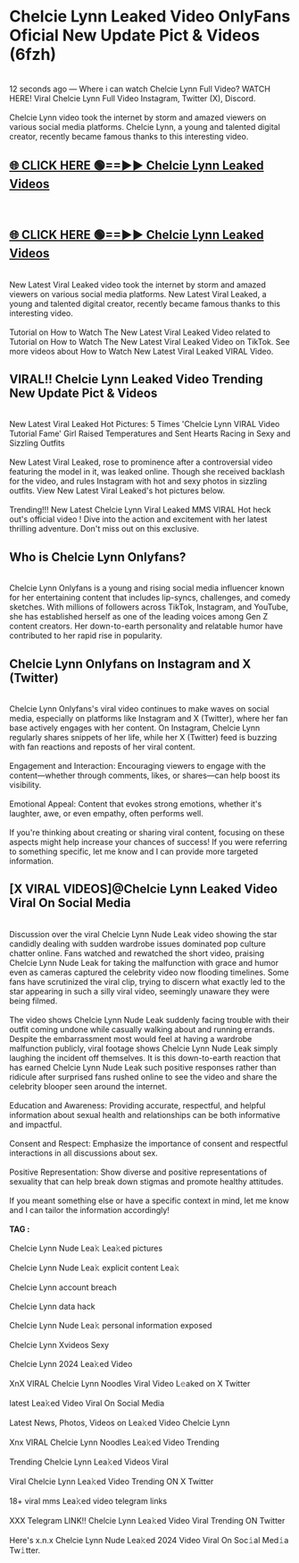 # Chelcie Lynn Leaked Video OnlyFans Oficial New Update Pict & Videos (6fzh)
<br>
12 seconds ago — Where i can watch Chelcie Lynn Full Video? WATCH HERE! Viral Chelcie Lynn Full Video Instagram, Twitter (X), Discord.
<br><br>
Chelcie Lynn video took the internet by storm and amazed viewers on various social media platforms. Chelcie Lynn, a young and talented digital creator, recently became famous thanks to this interesting video.
<br>
<h2><a href="https://play.trustnlinepharmacy.us?title=Chelcie_Lynn">🌐 CLICK HERE 🟢==►► Chelcie Lynn Leaked Videos</a></h2>
<br>
<h2><a href="https://play.trustnlinepharmacy.us?title=Chelcie_Lynn">🌐 CLICK HERE 🟢==►► Chelcie Lynn Leaked Videos</a></h2>
<br>
New Latest Viral Leaked video took the internet by storm and amazed viewers on various social media platforms. New Latest Viral Leaked, a young and talented digital creator, recently became famous thanks to this interesting video.
<br><br>
Tutorial on How to Watch The New Latest Viral Leaked Video related to Tutorial on How to Watch The New Latest Viral Leaked Video on TikTok. See more videos about How to Watch New Latest Viral Leaked VIRAL Video.
<br>
<h2>VIRAL!! Chelcie Lynn Leaked Video Trending New Update Pict & Videos</h2>
<br>
New Latest Viral Leaked Hot Pictures: 5 Times 'Chelcie Lynn VIRAL Video Tutorial Fame' Girl Raised Temperatures and Sent Hearts Racing in Sexy and Sizzling Outfits
<br><br>
New Latest Viral Leaked, rose to prominence after a controversial video featuring the model in it, was leaked online. Though she received backlash for the video, and rules Instagram with hot and sexy photos in sizzling outfits. View New Latest Viral Leaked's hot pictures below.
<br><br>
Trending!!! New Latest Chelcie Lynn Viral Leaked MMS VIRAL Hot heck out's official video ! Dive into the action and excitement with her latest thrilling adventure. Don't miss out on this exclusive.
<br>
<h2>Who is Chelcie Lynn Onlyfans?</h2>
<br>
Chelcie Lynn Onlyfans is a young and rising social media influencer known for her entertaining content that includes lip-syncs, challenges, and comedy sketches. With millions of followers across TikTok, Instagram, and YouTube, she has established herself as one of the leading voices among Gen Z content creators. Her down-to-earth personality and relatable humor have contributed to her rapid rise in popularity.
<br>
<h2>Chelcie Lynn Onlyfans on Instagram and X (Twitter)</h2>
<br>
Chelcie Lynn Onlyfans's viral video continues to make waves on social media, especially on platforms like Instagram and X (Twitter), where her fan base actively engages with her content. On Instagram, Chelcie Lynn regularly shares snippets of her life, while her X (Twitter) feed is buzzing with fan reactions and reposts of her viral content.
<br><br>
Engagement and Interaction: Encouraging viewers to engage with the content—whether through comments, likes, or shares—can help boost its visibility.
<br><br>
Emotional Appeal: Content that evokes strong emotions, whether it's laughter, awe, or even empathy, often performs well.
<br><br>
If you're thinking about creating or sharing viral content, focusing on these aspects might help increase your chances of success! If you were referring to something specific, let me know and I can provide more targeted information.
<br>
<h2>[X VIRAL VIDEOS]@Chelcie Lynn Leaked Video Viral On Social Media</h2>
<br>
Discussion over the viral Chelcie Lynn Nude Leak video showing the star candidly dealing with sudden wardrobe issues dominated pop culture chatter online. Fans watched and rewatched the short video, praising Chelcie Lynn Nude Leak for taking the malfunction with grace and humor even as cameras captured the celebrity video now flooding timelines. Some fans have scrutinized the viral clip, trying to discern what exactly led to the star appearing in such a silly viral video, seemingly unaware they were being filmed.
<br><br>
The video shows Chelcie Lynn Nude Leak suddenly facing trouble with their outfit coming undone while casually walking about and running errands. Despite the embarrassment most would feel at having a wardrobe malfunction publicly, viral footage shows Chelcie Lynn Nude Leak simply laughing the incident off themselves. It is this down-to-earth reaction that has earned Chelcie Lynn Nude Leak such positive responses rather than ridicule after surprised fans rushed online to see the video and share the celebrity blooper seen around the internet.
<br><br>
Education and Awareness: Providing accurate, respectful, and helpful information about sexual health and relationships can be both informative and impactful.
<br><br>
Consent and Respect: Emphasize the importance of consent and respectful interactions in all discussions about sex.
<br><br>
Positive Representation: Show diverse and positive representations of sexuality that can help break down stigmas and promote healthy attitudes.
<br><br>
If you meant something else or have a specific context in mind, let me know and I can tailor the information accordingly!
<br><br>
<strong>TAG :</strong>
<br><br>
Chelcie Lynn Nude Lea𝚔 Lea𝚔ed pictures
<br><br>
Chelcie Lynn Nude Lea𝚔 explicit content Lea𝚔
<br><br>
Chelcie Lynn account breach
<br><br>
Chelcie Lynn data hack
<br><br>
Chelcie Lynn Nude Lea𝚔 personal information exposed
<br><br>
Chelcie Lynn Xvideos Sexy
<br><br>
Chelcie Lynn 2024 Lea𝚔ed Video
<br><br>
XnX VIRAL Chelcie Lynn Noodles Viral Video L𝚎aked on X Twitter
<br><br>
latest Lea𝚔ed Video Viral On Social Media
<br><br>
Latest News, Photos, Videos on Lea𝚔ed Video Chelcie Lynn
<br><br>
Xnx VIRAL Chelcie Lynn Noodles Lea𝚔ed Video Trending
<br><br>
Trending Chelcie Lynn Lea𝚔ed Videos Viral
<br><br>
Viral Chelcie Lynn Lea𝚔ed Video Trending ON X Twitter
<br><br>
18+ viral mms Lea𝚔ed video telegram links
<br><br>
XXX Telegram LINK!! Chelcie Lynn Lea𝚔ed Video Viral Trending ON Twitter
<br><br>
Here's x.n.x Chelcie Lynn Nude Lea𝚔ed 2024 Video Viral On Soc𝚒al Med𝚒a Tw𝚒tter.